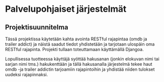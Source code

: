 # Palvelupohjaiset järjestelmät

## Projektisuunnitelma
Tässä projektissa käytetään kahta avointa RESTful rajapintaa (omdb ja trailer addict) ja näistä saadut tiedot yhdistetään ja tarjotaan ulospäin oma RESTful rajapinta. Projekti tullaan toteuttamaan käyttämällä Djangoa.

Lopullisessa tuotteessa käyttäjä syöttää hakusanan (jonkin elokuvan nimi tai sarjan nimi tms.) hakukenttään ja tällä hakusanalla järjestelmä tekee haut omdb -ja trailer addictin tarjoamiin rajapintoihin ja yhdistää niiden tulokset uudeksi rajapinnaksi. 


